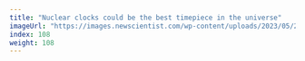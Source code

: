 ```yaml
---
title: "Nuclear clocks could be the best timepiece in the universe"
imageUrl: "https://images.newscientist.com/wp-content/uploads/2023/05/24102606/SEI_157456369.jpg?width=600"
index: 108
weight: 108
---
```

